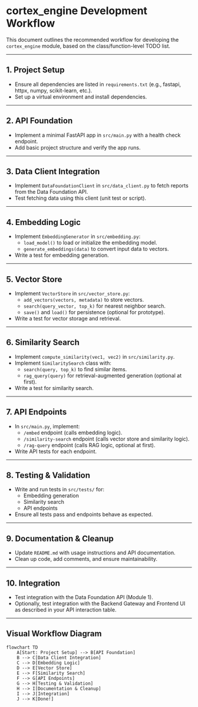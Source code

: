 # cortex_engine Development Workflow

This document outlines the recommended workflow for developing the `cortex_engine` module, based on the class/function-level TODO list.

---

## 1. Project Setup
- Ensure all dependencies are listed in `requirements.txt` (e.g., fastapi, httpx, numpy, scikit-learn, etc.).
- Set up a virtual environment and install dependencies.

---

## 2. API Foundation
- Implement a minimal FastAPI app in `src/main.py` with a health check endpoint.
- Add basic project structure and verify the app runs.

---

## 3. Data Client Integration
- Implement `DataFoundationClient` in `src/data_client.py` to fetch reports from the Data Foundation API.
- Test fetching data using this client (unit test or script).

---

## 4. Embedding Logic
- Implement `EmbeddingGenerator` in `src/embedding.py`:
  - `load_model()` to load or initialize the embedding model.
  - `generate_embeddings(data)` to convert input data to vectors.
- Write a test for embedding generation.

---

## 5. Vector Store
- Implement `VectorStore` in `src/vector_store.py`:
  - `add_vectors(vectors, metadata)` to store vectors.
  - `search(query_vector, top_k)` for nearest neighbor search.
  - `save()` and `load()` for persistence (optional for prototype).
- Write a test for vector storage and retrieval.

---

## 6. Similarity Search
- Implement `compute_similarity(vec1, vec2)` in `src/similarity.py`.
- Implement `SimilaritySearch` class with:
  - `search(query, top_k)` to find similar items.
  - `rag_query(query)` for retrieval-augmented generation (optional at first).
- Write a test for similarity search.

---

## 7. API Endpoints
- In `src/main.py`, implement:
  - `/embed` endpoint (calls embedding logic).
  - `/similarity-search` endpoint (calls vector store and similarity logic).
  - `/rag-query` endpoint (calls RAG logic, optional at first).
- Write API tests for each endpoint.

---

## 8. Testing & Validation
- Write and run tests in `src/tests/` for:
  - Embedding generation
  - Similarity search
  - API endpoints
- Ensure all tests pass and endpoints behave as expected.

---

## 9. Documentation & Cleanup
- Update `README.md` with usage instructions and API documentation.
- Clean up code, add comments, and ensure maintainability.

---

## 10. Integration
- Test integration with the Data Foundation API (Module 1).
- Optionally, test integration with the Backend Gateway and Frontend UI as described in your API interaction table.

---

## Visual Workflow Diagram

```mermaid
flowchart TD
    A[Start: Project Setup] --> B[API Foundation]
    B --> C[Data Client Integration]
    C --> D[Embedding Logic]
    D --> E[Vector Store]
    E --> F[Similarity Search]
    F --> G[API Endpoints]
    G --> H[Testing & Validation]
    H --> I[Documentation & Cleanup]
    I --> J[Integration]
    J --> K[Done!]
``` 